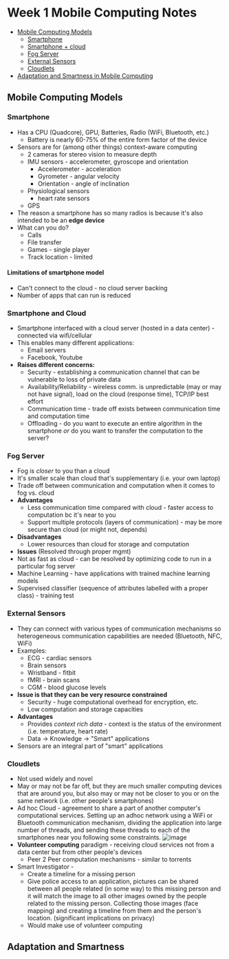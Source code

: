# Week 1 Mobile Computing Notes

* [Mobile Computing Models](#mobile-computing-models)
  * [Smartphone](#smartphone)
  * [Smartphone + cloud](#smartphone-and-cloud)
  * [Fog Server](#fog-server)
  * [External Sensors](#external-sensors)
  * [Cloudlets](#cloudlets)
* [Adaptation and Smartness in Mobile Computing](#adaptation-and-smartness)

## Mobile Computing Models
### Smartphone
* Has a CPU (Quadcore), GPU, Batteries, Radio (WiFi, Bluetooth, etc.)
  * Battery is nearly 60-75% of the entire form factor of the device
* Sensors are for (among other things) context-aware computing
  * 2 cameras for stereo vision to measure depth
  * IMU sensors - accelerometer, gyroscope and orientation
    * Accelerometer - acceleration
    * Gyrometer - angular velocity
    * Orientation - angle of inclination
  * Physiological sensors
    * heart rate sensors
  * GPS
* The reason a smartphone has so many radios is because it's also intended to be an **edge device**
* What can you do?
  * Calls
  * File transfer
  * Games - single player
  * Track location - limited
#### Limitations of smartphone model
* Can't connect to the cloud - no cloud server backing
* Number of apps that can run is reduced

### Smartphone and Cloud
* Smartphone interfaced with a cloud server (hosted in a data center) - connected via  wifi/cellular
* This enables many different applications:
  * Email servers
  * Facebook, Youtube
* **Raises different concerns:**
  * Security - establishing a communication channel that can be vulnerable to loss of private data
  * Availability/Reliability - wireless comm. is unpredictable (may or may not have signal), load on the cloud (response time), TCP/IP best effort
  * Communication time - trade off exists between communication time and computation time
  * Offloading - do you want to execute an entire algorithm in the smartphone *or* do you want to transfer the computation to the server?

### Fog Server
* Fog is *closer* to you than a cloud
* It's smaller scale than cloud that's supplementary (i.e. your own laptop)
* Trade off between communication and computation when it comes to fog vs. cloud
* **Advantages**
  * Less communication time compared with cloud - faster access to computation bc it's near to you
  * Support multiple protocols (layers of communication) - may be more secure than cloud (or might not, depends)
* **Disadvantages**
  * Lower resources than cloud for storage and computation
* **Issues** (Resolved through proper mgmt)
 * Not as fast as cloud - can be resolved by optimizing code to run in a particular fog server
 * Machine Learning - have applications with trained machine learning models
  * Supervised classifier (sequence of attributes labelled with a proper class) - training test

### External Sensors
* They can connect with various types of communication mechanisms so heterogeneous communication capabilities are needed (Bluetooth, NFC, WiFi)
* Examples:
  * ECG - cardiac sensors
  * Brain sensors
  * Wristband - fitbit
  * fMRI - brain scans
  * CGM - blood glucose levels
* **Issue is that they can be very resource constrained**
  * Security - huge computational overhead for encryption, etc.
  * Low computation and storage capacities
* **Advantages**
  * Provides *context rich data* - context is the status of the environment (i.e. temperature, heart rate)
  * Data -> Knowledge -> "Smart" applications
* Sensors are an integral part of "smart" applications

### Cloudlets
* Not used widely and novel
* May or may not be far off, but they are much smaller computing devices that are around you, but also may or may not be closer to you or on the same network (i.e. other people's smartphones)
* Ad hoc Cloud - agreement to share a part of another computer's computational services. Setting up an adhoc network using a WiFi or Bluetooth communication mechanism, dividing the application into large number of threads, and sending these threads to each of the smartphones near you following some constraints.
 ![image](https://user-images.githubusercontent.com/17733481/149023056-237c63ec-945e-4454-b800-9f21c2df797b.png)
* **Volunteer computing** paradigm - receiving cloud services not from a data center but from other people's devices
  * Peer 2 Peer computation mechanisms - similar to torrents
* Smart Investigator -
  * Create a timeline for a missing person
  * Give police access to an application, pictures can be shared between all people related (in some way) to this missing person and it will match the image to all other images owned by the people related to the missing person. Collecting those images (face mapping) and creating a timeline from them and the person's location. (significant implications on privacy)
  * Would make use of volunteer computing


## Adaptation and Smartness

